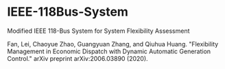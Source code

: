 # IEEE-118Bus-System
Modified IEEE 118-Bus System for System Flexibility Assessment

Fan, Lei, Chaoyue Zhao, Guangyuan Zhang, and Qiuhua Huang. "Flexibility Management in Economic Dispatch with Dynamic Automatic Generation Control." arXiv preprint arXiv:2006.03890 (2020). 
